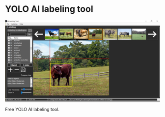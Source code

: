 # YOLO AI labeling tool
![image](https://github.com/LILINOpenGitHub/Labeling-Tool/blob/main/img/labeling.jpg)

Free YOLO AI labeling tool.
